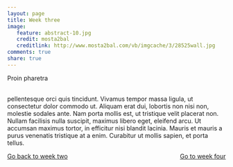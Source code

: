 ```yaml
---
layout: page 
title: Week three 
image: 
   feature: abstract-10.jpg
   credit: mosta2bal
   creditlink: http://www.mosta2bal.com/vb/imgcache/3/28525wall.jpg
comments: true
share: true 
---
```


Proin pharetra 

<br>pellentesque orci quis tincidunt. Vivamus tempor massa ligula, ut consectetur dolor commodo ut. Aliquam erat dui, lobortis non nisi non, molestie sodales ante. Nam porta mollis est, ut tristique velit placerat non. Nullam facilisis nulla suscipit, maximus libero eget, eleifend arcu. Ut accumsan maximus tortor, in efficitur nisi blandit lacinia. Mauris et mauris a purus venenatis tristique at a enim. Curabitur ut mollis sapien, et porta tellus. 







<div style="float: left"> 
<a href="{{ site.url }}/retail/project/week-2/" class="btn">Go back to week two</a>
</div>

<div style="float: right"> 
<a href="{{ site.url }}/retail/project/week-4/" class="btn">Go to week four</a>
</div>